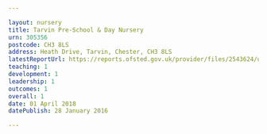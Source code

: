 ```yaml
---

layout: nursery
title: Tarvin Pre-School & Day Nursery
urn: 305356
postcode: CH3 8LS
address: Heath Drive, Tarvin, Chester, CH3 8LS
latestReportUrl: https://reports.ofsted.gov.uk/provider/files/2543624/urn/305356.pdf
teaching: 1
development: 1
leadership: 1
outcomes: 1
overall: 1
date: 01 April 2018 
datePublish: 28 January 2016

---
```

